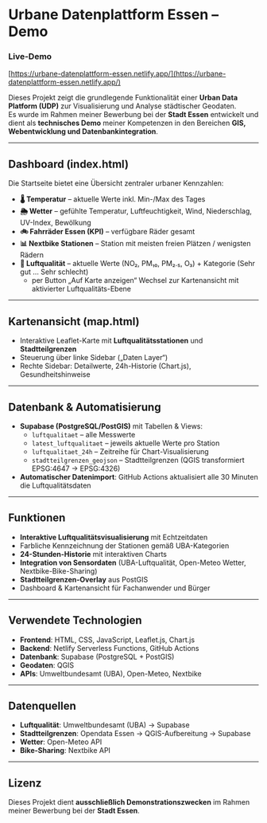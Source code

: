 # Urbane Datenplattform Essen – Demo

### Live-Demo  
[https://urbane-datenplattform-essen.netlify.app/](https://urbane-datenplattform-essen.netlify.app/)

Dieses Projekt zeigt die grundlegende Funktionalität einer **Urban Data Platform (UDP)** zur Visualisierung und Analyse städtischer Geodaten.  
Es wurde im Rahmen meiner Bewerbung bei der **Stadt Essen** entwickelt und dient als **technisches Demo** meiner Kompetenzen in den Bereichen **GIS, Webentwicklung und Datenbankintegration**.

---

## Dashboard (index.html)

Die Startseite bietet eine Übersicht zentraler urbaner Kennzahlen:

- **🌡️ Temperatur** – aktuelle Werte inkl. Min-/Max des Tages  
- **🌦️ Wetter** – gefühlte Temperatur, Luftfeuchtigkeit, Wind, Niederschlag, UV-Index, Bewölkung  
- **🚲 Fahrräder Essen (KPI)** – verfügbare Räder gesamt  
- **📊 Nextbike Stationen** – Station mit meisten freien Plätzen / wenigsten Rädern  
- **🍃 Luftqualität** – aktuelle Werte (NO₂, PM₁₀, PM₂.₅, O₃) + Kategorie (Sehr gut … Sehr schlecht)  
  - per Button „Auf Karte anzeigen“ Wechsel zur Kartenansicht mit aktivierter Luftqualitäts-Ebene  

---

## Kartenansicht (map.html)

- Interaktive Leaflet-Karte mit **Luftqualitätsstationen** und **Stadtteilgrenzen**  
- Steuerung über linke Sidebar („Daten Layer“)  
- Rechte Sidebar: Detailwerte, 24h-Historie (Chart.js), Gesundheitshinweise  

---

## Datenbank & Automatisierung

- **Supabase (PostgreSQL/PostGIS)** mit Tabellen & Views:
  - `luftqualitaet` – alle Messwerte  
  - `latest_luftqualitaet` – jeweils aktuelle Werte pro Station  
  - `luftqualitaet_24h` – Zeitreihe für Chart-Visualisierung  
  - `stadtteilgrenzen_geojson` – Stadtteilgrenzen (QGIS transformiert EPSG:4647 → EPSG:4326)  
- **Automatischer Datenimport**: GitHub Actions aktualisiert alle 30 Minuten die Luftqualitätsdaten  

---

## Funktionen

- **Interaktive Luftqualitätsvisualisierung** mit Echtzeitdaten  
- Farbliche Kennzeichnung der Stationen gemäß UBA-Kategorien  
- **24-Stunden-Historie** mit interaktiven Charts  
- **Integration von Sensordaten** (UBA-Luftqualität, Open-Meteo Wetter, Nextbike-Bike-Sharing)  
- **Stadtteilgrenzen-Overlay** aus PostGIS  
- Dashboard & Kartenansicht für Fachanwender und Bürger  

---

## Verwendete Technologien

- **Frontend**: HTML, CSS, JavaScript, Leaflet.js, Chart.js  
- **Backend**: Netlify Serverless Functions, GitHub Actions  
- **Datenbank**: Supabase (PostgreSQL + PostGIS)  
- **Geodaten**: QGIS  
- **APIs**: Umweltbundesamt (UBA), Open-Meteo, Nextbike  

---

## Datenquellen

- **Luftqualität**: Umweltbundesamt (UBA) → Supabase  
- **Stadtteilgrenzen**: Opendata Essen → QGIS-Aufbereitung → Supabase  
- **Wetter**: Open-Meteo API  
- **Bike-Sharing**: Nextbike API  

---

## Lizenz

Dieses Projekt dient **ausschließlich Demonstrationszwecken** im Rahmen meiner Bewerbung bei der **Stadt Essen**.  
